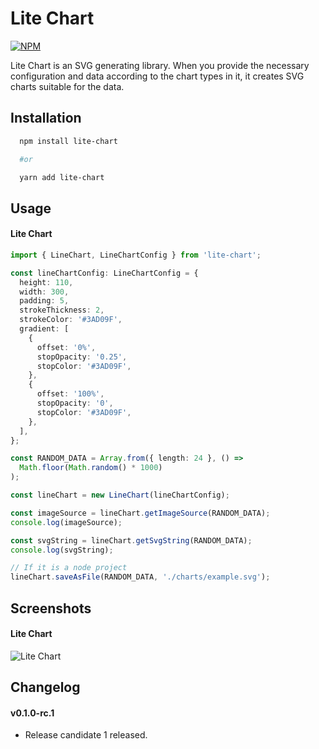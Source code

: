 # Lite Chart

[![NPM](https://img.shields.io/npm/v/lite-chart.svg)](https://www.npmjs.com/package/lite-chart)

Lite Chart is an SVG generating library. When you provide the necessary configuration and data according to the chart types in it, it creates SVG charts suitable for the data.

## Installation

```bash
  npm install lite-chart

  #or

  yarn add lite-chart
```

## Usage

#### Lite Chart

```typescript
import { LineChart, LineChartConfig } from 'lite-chart';

const lineChartConfig: LineChartConfig = {
  height: 110,
  width: 300,
  padding: 5,
  strokeThickness: 2,
  strokeColor: '#3AD09F',
  gradient: [
    {
      offset: '0%',
      stopOpacity: '0.25',
      stopColor: '#3AD09F',
    },
    {
      offset: '100%',
      stopOpacity: '0',
      stopColor: '#3AD09F',
    },
  ],
};

const RANDOM_DATA = Array.from({ length: 24 }, () =>
  Math.floor(Math.random() * 1000)
);

const lineChart = new LineChart(lineChartConfig);

const imageSource = lineChart.getImageSource(RANDOM_DATA);
console.log(imageSource);

const svgString = lineChart.getSvgString(RANDOM_DATA);
console.log(svgString);

// If it is a node project
lineChart.saveAsFile(RANDOM_DATA, './charts/example.svg');
```

## Screenshots

#### Lite Chart

![Lite Chart](https://i.ibb.co/4tYbK9m/line-chart.png)

## Changelog

#### v0.1.0-rc.1

- Release candidate 1 released.
